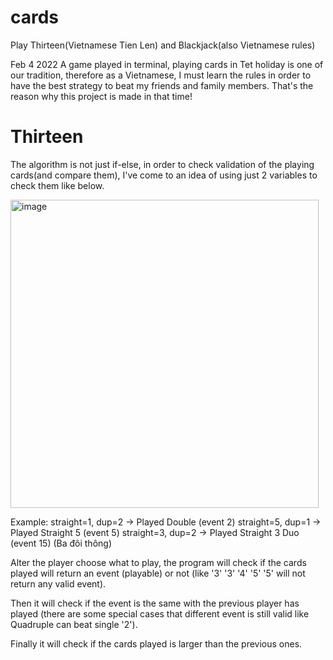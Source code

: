 # cards
Play Thirteen(Vietnamese Tien Len) and Blackjack(also Vietnamese rules)

Feb 4 2022
A game played in terminal, playing cards in Tet holiday is one of our tradition, therefore as a Vietnamese, I must learn the rules in order to have the best strategy to beat my friends and family members. That's the reason why this project is made in that time!

# Thirteen
The algorithm is not just if-else, in order to check validation of the playing cards(and compare them), I've come to an idea of using just 2 variables to check them like below.

<img width="493" alt="image" src="https://github.com/ducngg/cards/assets/89516843/84b552ba-3009-462a-b0f1-dd2016076391">

Example: 
straight=1, dup=2 -> Played Double (event 2)
straight=5, dup=1 -> Played Straight 5 (event 5)
straight=3, dup=2 -> Played Straight 3 Duo (event 15) (Ba đôi thông)

Alter the player choose what to play, the program will check if the cards played will return an event (playable) or not (like '3' '3' '4' '5' '5' will not return any valid event).

Then it will check if the event is the same with the previous player has played (there are some special cases that different event is still valid like Quadruple can beat single '2').

Finally it will check if the cards played is larger than the previous ones.

